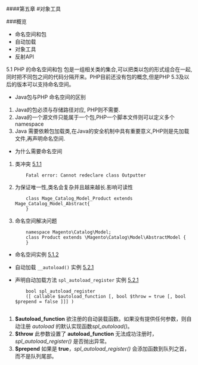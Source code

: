 ####第五章
#对象工具

###概览
* 命名空间和包
* 自动加载
* 对象工具
* 反射API

5.1 PHP 的命名空间和包
包是一组相关类的集合,可以把类以包的形式组合在一起,同时把不同包之间的代码分隔开来。PHP目前还没有包的概念,但是PHP 5.3及以后的版本可以支持命名空间。

* Java包与PHP 命名空间的区别
1. Java的包必须与存储路径对应, PHP则不需要.
2. Java的一个源文件只能属于一个包,PHP一个脚本文件则可以定义多个namespace
3. Java 需要依赖包加载类,在Java的安全机制中具有重要意义,PHP则是先加载文件,再声明命名空间.

* 为什么需要命名空间
1. 类冲突 [5.1.1](5/1/1/index.php)
	```
		Fatal error: Cannot redeclare class Outputter
	```
2. 为保证唯一性,类名会复杂并且越来越长.影响可读性
	```
		class Mage_Catalog_Model_Product extends Mage_Catalog_Model_Abstract{
		}
	```
3. 命名空间解决问题
	```	
		namespace Magento\Catalog\Model;
		class Product extends \Magento\Catalog\Model\AbstractModel {
		}
	```
* 命名空间实例 [5.1.2](5/1/2/index.php)

*  自动加载 ``__autoload()`` 实例 [5.2.1](5/2/1/index.php)

*  声明自动加载方法 ``spl_autoload_register`` 实例 [5.2.1](5/2/1/index.php)

	```
		bool spl_autoload_register 
		([ callable $autoload_function [, bool $throw = true [, bool $prepend = false ]]] )
		
	```

1. **$autoload_function** 
 欲注册的自动装载函数。如果没有提供任何参数，则自动注册 *autoload* 的默认实现函数*spl_autoload()*。
2. **$throw** 此参数设置了 **autoload_function** 无法成功注册时， *spl_autoload_register()* 是否抛出异常。
3. **$prepend** 如果是 **true**，*spl_autoload_register()* 会添加函数到队列之首，而不是队列尾部。



